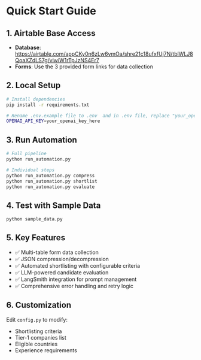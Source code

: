 # Quick Start Guide

## 1. Airtable Base Access
- **Database**: https://airtable.com/appCKy0n6zLw6vmOa/shre21c18ufxfUj7N/tblWLJ8QoaXZdLS7g/viwiW1rTpJzNS4Er7
- **Forms**: Use the 3 provided form links for data collection

## 2. Local Setup
```bash
# Install dependencies
pip install -r requirements.txt

# Rename .env.example file to .env  and in .env file, replace "your_openai_key_here" with your own open_ai_key.
OPENAI_API_KEY=your_openai_key_here
```

## 3. Run Automation
```bash
# Full pipeline
python run_automation.py

# Individual steps
python run_automation.py compress
python run_automation.py shortlist  
python run_automation.py evaluate
```

## 4. Test with Sample Data
```bash
python sample_data.py
```

## 5. Key Features
- ✅ Multi-table form data collection
- ✅ JSON compression/decompression
- ✅ Automated shortlisting with configurable criteria
- ✅ LLM-powered candidate evaluation
- ✅ LangSmith integration for prompt management
- ✅ Comprehensive error handling and retry logic

## 6. Customization
Edit `config.py` to modify:
- Shortlisting criteria
- Tier-1 companies list
- Eligible countries
- Experience requirements